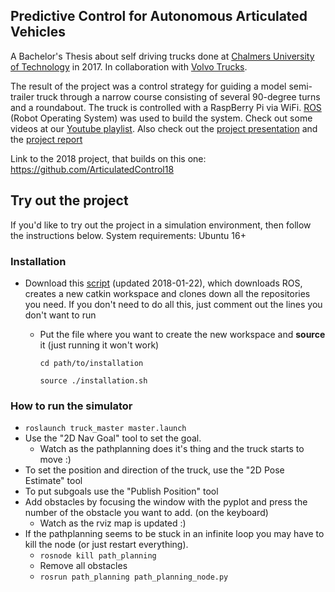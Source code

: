 ## Predictive Control for Autonomous Articulated Vehicles ##
A Bachelor's Thesis about self driving trucks done at [Chalmers University of Technology](https://www.chalmers.se/) in 2017. In collaboration with [Volvo Trucks](https://volvotrucks.com).

The result of the project was a control strategy for guiding a model semi-trailer truck through a narrow course consisting of several 90-degree turns and a roundabout. The truck is controlled with a RaspBerry Pi via WiFi. [ROS](http://www.ros.org/) (Robot Operating System) was used to build the system. Check out some videos at our [Youtube playlist](https://www.youtube.com/watch?v=i-70Hk7HvNk&index=1&list=PLmeEzXK5FpZj2EiShdH6pAmLi_jEV-3rX). Also check out the [project presentation](https://drive.google.com/open?id=18BYSGDIeqZW2vUmPet3hjSPzdr5snoopvyuz0NMTTRA) and the [project report](https://github.com/ArticulatedControl17/truck_master/raw/master/Project_report.pdf)

Link to the 2018 project, that builds on this one: https://github.com/ArticulatedControl18

## Try out the project ##

If you'd like to try out the project in a simulation environment, then follow the instructions below.
System requirements: Ubuntu 16+

### Installation ###

* Download this [script](https://github.com/ArticulatedControl17/truck_master/blob/master/installation.sh) (updated 2018-01-22), which downloads ROS, creates a new catkin workspace and clones down all the repositories you need. If you don't need to do all this, just comment out the lines you don't want to run

    * Put the file where you want to create the new workspace and **source** it (just running it won't work)
     
          cd path/to/installation     

          source ./installation.sh


### How to run the simulator ###
* `roslaunch truck_master master.launch`
* Use the "2D Nav Goal" tool to set the goal.
    * Watch as the pathplanning does it's thing and the truck starts to move :)
* To set the position and direction of the truck, use the "2D Pose Estimate" tool
* To put subgoals use the "Publish Position" tool
* Add obstacles by focusing the window with the pyplot and press the number of the obstacle you want to add. (on the keyboard)
    * Watch as the rviz map is updated :)
* If the pathplanning seems to be stuck in an infinite loop you may have to kill the node (or just restart everything).
    * `rosnode kill path_planning`
    * Remove all obstacles
    * `rosrun path_planning path_planning_node.py`
